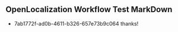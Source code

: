 ## OpenLocalization Workflow Test MarkDown
* 7ab1772f-ad0b-4611-b326-657e73b9c064 thanks!

<!--HONumber=Sep16_HO1-->


